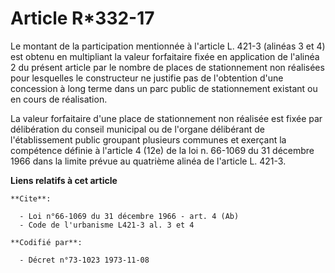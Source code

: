 # Article R*332-17

Le montant de la participation mentionnée à l'article L. 421-3 (alinéas 3 et 4) est obtenu en multipliant la valeur
forfaitaire fixée en application de l'alinéa 2 du présent article par le nombre de places de stationnement non réalisées pour
lesquelles le constructeur ne justifie pas de l'obtention d'une concession à long terme dans un parc public de stationnement
existant ou en cours de réalisation.

La valeur forfaitaire d'une place de stationnement non réalisée est fixée par délibération du conseil municipal ou de
l'organe délibérant de l'établissement public groupant plusieurs communes et exerçant la compétence définie à l'article 4
(12e) de la loi n. 66-1069 du 31 décembre 1966 dans la limite prévue au quatrième alinéa de l'article L. 421-3.

**Liens relatifs à cet article**

	**Cite**:

	  - Loi n°66-1069 du 31 décembre 1966 - art. 4 (Ab)
	  - Code de l'urbanisme L421-3 al. 3 et 4

	**Codifié par**:

	  - Décret n°73-1023 1973-11-08
